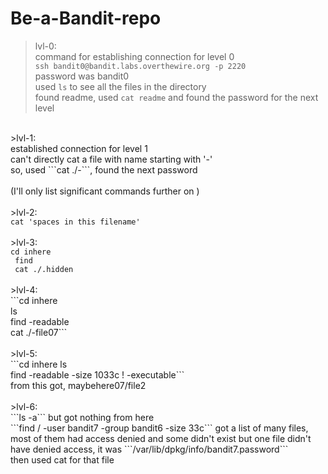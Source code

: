 # Be-a-Bandit-repo
>lvl-0:<br>
    command for establishing connection for level 0<br>
    ```ssh bandit0@bandit.labs.overthewire.org -p 2220```<br>
       password was bandit0<br>
    used ```ls``` to see all the files in the directory<br>
    found readme, used ```cat readme``` and found the password for the next level<br>
<br>
>lvl-1:<br>
    established connection for level 1<br>
    can't directly cat a file with name starting with '-'<br>
    so, used ```cat ./-```, found the next password<br>

<br>
(I'll only list significant commands further on )<br><br>
>lvl-2:<br>
    <code>cat 'spaces in this filename' </code><br>
<br>
>lvl-3:<br>
    <code>cd inhere</code><br>
    <code> find</code><br>
    <code> cat ./.hidden</code><br>
<br>
>lvl-4:<br>
    ```cd inhere<br>
       ls<br>
       find -readable<br>
       cat ./-file07```<br>
<br>
>lvl-5:<br>
    ```cd inhere
       ls<br>
       find -readable -size 1033c ! -executable```<br>
       from this got, maybehere07/file2<br>
<br>
>lvl-6:<br>
    ```ls -a``` but got nothing from here<br>
    ```find / -user bandit7 -group bandit6 -size 33c``` got a list of many files, most of them had access denied and some didn't exist but one file didn't have denied access, it was ```/var/lib/dpkg/info/bandit7.password```<br>
    then used cat for that file<br>
    

